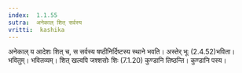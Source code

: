 ```yaml
---
index:  1.1.55
sutra:  अनेकाल् शित् सर्वस्य
vritti:  kashika 
---
```


अनेकाल् य आदेशः शित् च, स सर्वस्य षष्ठीनिर्दिष्टस्य स्थाने भवति। अस्तेर् भूः (2.4.52)भविता। भवितुम्। भवितव्यम्। शित् खल्वपि जश्शसोः शिः (7.1.20) कुण्डानि तिष्ठन्ति। कुण्डानि पस्य।

